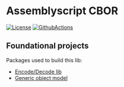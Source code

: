 # Assemblyscript CBOR
[![License](https://img.shields.io/badge/License-MIT-blue.svg)](https://opensource.org/licenses/Apache-2.0)
[![GithubActions](https://github.com/Zondax/assemblyscript-cbor/actions/workflows/main.yaml/badge.svg)](https://github.com/Zondax/assemblyscript-cbor/blob/master/.github/workflows/main.yaml)


## Foundational projects
Packages used to build this lib:

- [Encode/Decode lib](https://github.com/paroga/cbor-js)
- [Generic object model](https://github.com/near/assemblyscript-json)
